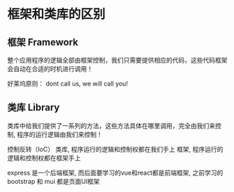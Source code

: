 # 框架和类库的区别

## 框架 Framework
整个应用程序的逻辑全部由框架控制，我们只需要提供相应的代码，这些代码框架会自动在合适的时机进行调用！

好莱坞原则： dont call us, we will call you!


## 类库 Library
类库中给我们提供了一系列的方法，这些方法具体在哪里调用，完全由我们来控制, 程序的运行逻辑由我们来控制！

控制反转（IoC）
类库, 程序运行的逻辑和控制权都在我们手上
框架, 程序运行的逻辑和控制权都在框架手上

express 是一个后端框架, 而后面要学习的vue和react都是前端框架, 之前学习的bootstrap 和 mui 都是页面UI框架
